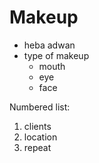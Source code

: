 # Makeup
* heba adwan 
* type of makeup
  * mouth
  * eye
  * face

Numbered list:

  1. clients
  2. location
  3. repeat
